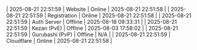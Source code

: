 | 2025-08-21 22:51:59 | Website | Online | 2025-08-21 22:51:58 |
| 2025-08-21 22:51:59 | Registration | Online | 2025-08-21 22:51:58 |
| 2025-08-21 22:51:59 | Auth Server | Offline | 2025-08-18 09:33:31 |
| 2025-08-21 22:51:59 | Kezan (PvE) | Offline | 2025-08-03 17:58:02 |
| 2025-08-21 22:51:59 | Gurubashi (PvP) | Offline | N/A |
| 2025-08-21 22:51:59 | Cloudflare | Online | 2025-08-21 22:51:58 |
